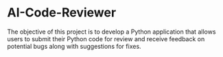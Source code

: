 # AI-Code-Reviewer
The objective of this project is to develop a Python application that allows users to submit their Python code for review and receive feedback on potential bugs along with suggestions for fixes.
